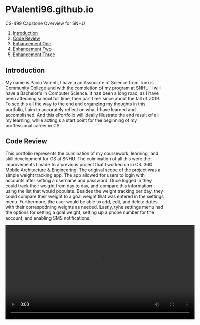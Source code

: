 # PValenti96.github.io
CS-499 Capstone Overview for SNHU

1. [Introduction](#introduction)  
2. [Code Review](#code-review)  
3. [Enhancement One](#enhancement-one)  
4. [Enhancement Two](#enhancement-two)  
5. [Enhancement Three](#enhancement-three)



## Introduction

My name is Paolo Valenti, I have a an Associate of Science from Tunxis Community College and with the completion of my program at SNHU, I will have a Bachelor's in Computer Science. It has been a long road,
as I have been attedning school full time, then part time since about the fall of 2019. To see this all the way to the end and organzing my thoughts in this portfolio, I aim to accurately reflect on what I have learned and accomplished. And this ePortfolio will ideally illustrate the end result of all my learning, while acting s a start point for the beginning of my proffessional career in CS.

## Code Review

This portfolio represents the culmination of my coursework, learning, and skill development for CS at SNHU. The culmination of all this were the improvements I made to a previous project that
I worked on in CS: 360 Mobile Architecture & Engineering. The original scope of the project was a simple weight tracking app. The app allowed for users to login with accounts after setting a username and password. Once logged in they could track their weight from day to day, and compare this information using the list that would populate. Besides the weight tracking per day, they could compare their weight to a goal weight that was entered in the settings menu. Furthermore, the user would be able to add, edit, and delete dates with their correspodning weights as needed. Lastly, tyhe settings menu had the options for setting a goal weight, setting up a phone number for the account, and enabling SMS notifications.

<video src="Code Review.mp4" width="600" controls>
  Your browser does not support the video tag.
</video>
